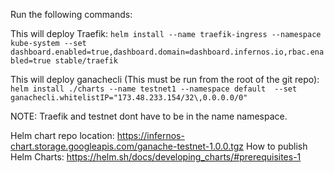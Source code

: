 Run the following commands:

This will deploy Traefik:
```helm install --name traefik-ingress --namespace kube-system --set dashboard.enabled=true,dashboard.domain=dashboard.infernos.io,rbac.enabled=true stable/traefik```

This will deploy ganachecli (This must be run from the root of the git repo):
```helm install ./charts --name testnet1 --namespace default  --set ganachecli.whitelistIP="173.48.233.154/32\,0.0.0.0/0"```

NOTE: Traefik and testnet dont have to be in the name namespace.

Helm chart repo location: https://infernos-chart.storage.googleapis.com/ganache-testnet-1.0.0.tgz
How to publish Helm Charts: https://helm.sh/docs/developing_charts/#prerequisites-1
